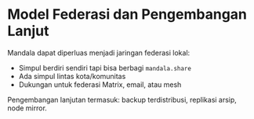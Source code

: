 ﻿# Model Federasi dan Pengembangan Lanjut

Mandala dapat diperluas menjadi jaringan federasi lokal:

- Simpul berdiri sendiri tapi bisa berbagi `mandala.share`
- Ada simpul lintas kota/komunitas
- Dukungan untuk federasi Matrix, email, atau mesh

Pengembangan lanjutan termasuk: backup terdistribusi, replikasi arsip, node mirror.
